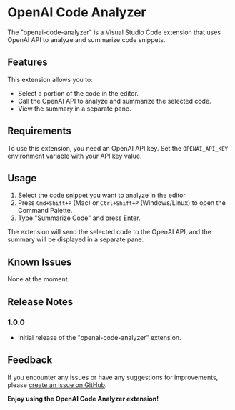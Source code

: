 # OpenAI Code Analyzer

The "openai-code-analyzer" is a Visual Studio Code extension that uses OpenAI API to analyze and summarize code snippets.

## Features

This extension allows you to:

- Select a portion of the code in the editor.
- Call the OpenAI API to analyze and summarize the selected code.
- View the summary in a separate pane.

## Requirements

To use this extension, you need an OpenAI API key. Set the `OPENAI_API_KEY` environment variable with your API key value.

## Usage

1. Select the code snippet you want to analyze in the editor.
2. Press `Cmd+Shift+P` (Mac) or `Ctrl+Shift+P` (Windows/Linux) to open the Command Palette.
3. Type "Summarize Code" and press Enter.

The extension will send the selected code to the OpenAI API, and the summary will be displayed in a separate pane.

## Known Issues

None at the moment.

## Release Notes

### 1.0.0

- Initial release of the "openai-code-analyzer" extension.

## Feedback

If you encounter any issues or have any suggestions for improvements, please [create an issue on GitHub](https://github.com/NorSoulx/vscode-openai-code-analyzer/issues).

**Enjoy using the OpenAI Code Analyzer extension!**
